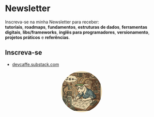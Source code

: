 # Newsletter

Inscreva-se na minha Newsletter para receber:     
**tutoriais**, **roadmaps**, **fundamentos**,
**estruturas de dados**, **ferramentas digitais**,
**libs/frameworks**, **inglês para programadores**, **versionamento**,
**projetos práticos** e **referências**.



  









## Inscreva-se      
- [devcaffe.substack.com](https://devcaffe.substack.com) 



<p align="center">
  <img src="./img/goatnews.png" alt="Descrição da imagem" style="border-radius: 50%;
  width: 135px; height: 135px;">
</p>
